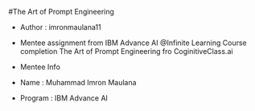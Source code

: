 #The Art of Prompt Engineering
- Author : imronmaulana11

- Mentee assignment from IBM Advance AI @Infinite Learning Course completion The Art of Prompt Engineering fro CoginitiveClass.ai

- Mentee Info
- Name : Muhammad Imron Maulana
- Program : IBM Advance AI
